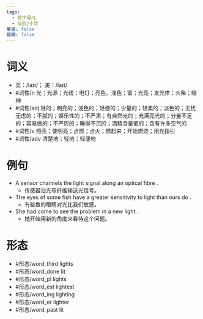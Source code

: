 ```yaml
---
tags:
  - 首字母/L
  - 级别/小学
掌握: false
模糊: false
---
```

# 词义
- 英：/laɪt/； 美：/laɪt/
- #词性/n  光；光源；光线；电灯；亮色，浅色；窗；光亮；发光体；火柴；眼神
- #词性/adj  轻的；明亮的；浅色的；轻便的；少量的；轻柔的；淡色的；无忧无虑的；不腻的；娱乐性的；不严肃；有自然光的；充满亮光的；分量不足的；容易做的；不严厉的；睡得不沉的；酒精含量低的；含有许多空气的
- #词性/v  照亮；使明亮；点燃；点火；燃起来；开始燃烧；用光指引
- #词性/adv  清楚地；轻地；轻便地
# 例句
- A sensor channels the light signal along an optical fibre .
	- 传感器沿光导纤维输送光信号。
- The eyes of some fish have a greater sensitivity to light than ours do .
	- 有些鱼的眼睛对光比我们敏感。
- She had come to see the problem in a new light .
	- 她开始用新的角度来看待这个问题。
# 形态
- #形态/word_third lights
- #形态/word_done lit
- #形态/word_pl lights
- #形态/word_est lightest
- #形态/word_ing lighting
- #形态/word_er lighter
- #形态/word_past lit
